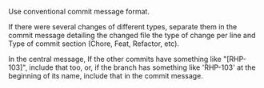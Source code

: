 Use conventional commit message format.

If there were several changes of different types, separate them in the commit message detailing the changed file the type of change per line and Type of commit section (Chore, Feat, Refactor, etc).

In the central message, If the other commits have something like "[RHP-103]", include that too, or, if the branch has something like 'RHP-103' at the beginning of its name, include that in the commit message.

